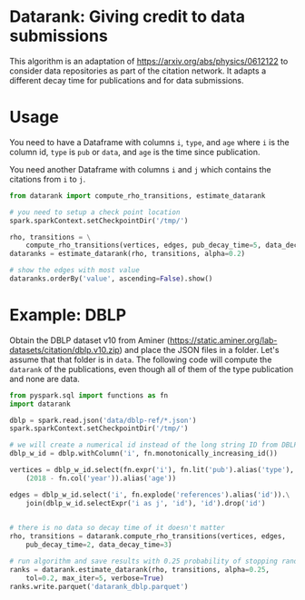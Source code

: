 # Datarank: Giving credit to data submissions

This algorithm is an adaptation of https://arxiv.org/abs/physics/0612122 
to consider data repositories as part of the citation network. 
It adapts a different decay time for publications and for data submissions.

# Usage

You need to have a Dataframe with columns `i`, `type`, and `age` where `i`
is the column id, `type` is `pub` or `data`, and `age` is the time since
publication.

You need another Dataframe with columns `i` and `j` which contains the citations
from `i` to `j`.

```python
from datarank import compute_rho_transitions, estimate_datarank

# you need to setup a check point location
spark.sparkContext.setCheckpointDir('/tmp/')

rho, transitions = \
    compute_rho_transitions(vertices, edges, pub_decay_time=5, data_decay_time=10)
dataranks = estimate_datarank(rho, transitions, alpha=0.2)

# show the edges with most value
dataranks.orderBy('value', ascending=False).show()
```



# Example: DBLP 

Obtain the DBLP dataset v10 from Aminer (https://static.aminer.org/lab-datasets/citation/dblp.v10.zip)
and place the JSON files in a folder. Let's assume that that folder is in `data`.
The following code will compute the `datarank` of the publications, even though all
of them of the type publication and none are data.

```python
from pyspark.sql import functions as fn
import datarank

dblp = spark.read.json('data/dblp-ref/*.json')
spark.sparkContext.setCheckpointDir('/tmp/')

# we will create a numerical id instead of the long string ID from DBLP
dblp_w_id = dblp.withColumn('i', fn.monotonically_increasing_id())

vertices = dblp_w_id.select(fn.expr('i'), fn.lit('pub').alias('type'), 
    (2018 - fn.col('year')).alias('age'))

edges = dblp_w_id.select('i', fn.explode('references').alias('id')).\
    join(dblp_w_id.selectExpr('i as j', 'id'), 'id').drop('id')
    

# there is no data so decay time of it doesn't matter
rho, transitions = datarank.compute_rho_transitions(vertices, edges, 
    pub_decay_time=2, data_decay_time=3)

# run algorithm and save results with 0.25 probability of stopping random surfer (alpha=0.25)
ranks = datarank.estimate_datarank(rho, transitions, alpha=0.25, 
    tol=0.2, max_iter=5, verbose=True)
ranks.write.parquet('datarank_dblp.parquet')
```